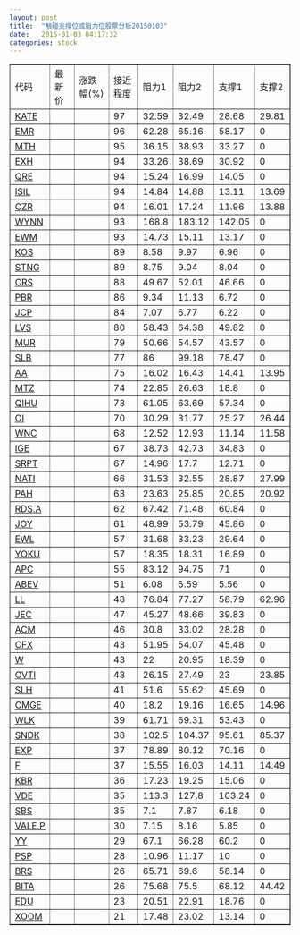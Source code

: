 ```yaml
---
layout: post
title:  "触碰支撑位或阻力位股票分析20150103"
date:   2015-01-03 04:17:32
categories: stock
---
```

<script type="text/javascript">
var stockList = []
stockList.push('gb_kate');
stockList.push('gb_emr');
stockList.push('gb_mth');
stockList.push('gb_exh');
stockList.push('gb_qre');
stockList.push('gb_isil');
stockList.push('gb_czr');
stockList.push('gb_wynn');
stockList.push('gb_ewm');
stockList.push('gb_kos');
stockList.push('gb_stng');
stockList.push('gb_crs');
stockList.push('gb_pbr');
stockList.push('gb_jcp');
stockList.push('gb_lvs');
stockList.push('gb_mur');
stockList.push('gb_slb');
stockList.push('gb_aa');
stockList.push('gb_mtz');
stockList.push('gb_qihu');
stockList.push('gb_oi');
stockList.push('gb_wnc');
stockList.push('gb_ige');
stockList.push('gb_srpt');
stockList.push('gb_nati');
stockList.push('gb_pah');
stockList.push('gb_rds.a');
stockList.push('gb_joy');
stockList.push('gb_ewl');
stockList.push('gb_yoku');
stockList.push('gb_apc');
stockList.push('gb_abev');
stockList.push('gb_ll');
stockList.push('gb_jec');
stockList.push('gb_acm');
stockList.push('gb_cfx');
stockList.push('gb_w');
stockList.push('gb_ovti');
stockList.push('gb_slh');
stockList.push('gb_cmge');
stockList.push('gb_wlk');
stockList.push('gb_sndk');
stockList.push('gb_exp');
stockList.push('gb_f');
stockList.push('gb_kbr');
stockList.push('gb_vde');
stockList.push('gb_sbs');
stockList.push('gb_vale.p');
stockList.push('gb_yy');
stockList.push('gb_psp');
stockList.push('gb_brs');
stockList.push('gb_bita');
stockList.push('gb_edu');
stockList.push('gb_xoom');
</script>
<table border="1">
 <tr>
 <td>代码</td>
 <td>最新价</td>
 <td>涨跌幅(%)</td>
 <td>接近程度</td>
 <td>阻力1</td>
 <td>阻力2</td>
 <td>支撑1</td>
 <td>支撑2</td>
</tr>
  <tr id="kate" class="red">
  <td><a href="http://stock.finance.sina.com.cn/usstock/quotes/KATE.html" target="_blank">KATE</a></td><td></td><td></td><td>97</td><td>32.59</td><td>32.49</td><td>28.68</td><td>29.81</td></tr>
  <tr id="emr" class="red">
  <td><a href="http://stock.finance.sina.com.cn/usstock/quotes/EMR.html" target="_blank">EMR</a></td><td></td><td></td><td>96</td><td>62.28</td><td>65.16</td><td>58.17</td><td>0</td></tr>
  <tr id="mth" class="red">
  <td><a href="http://stock.finance.sina.com.cn/usstock/quotes/MTH.html" target="_blank">MTH</a></td><td></td><td></td><td>95</td><td>36.15</td><td>38.93</td><td>33.27</td><td>0</td></tr>
  <tr id="exh" class="red">
  <td><a href="http://stock.finance.sina.com.cn/usstock/quotes/EXH.html" target="_blank">EXH</a></td><td></td><td></td><td>94</td><td>33.26</td><td>38.69</td><td>30.92</td><td>0</td></tr>
  <tr id="qre" class="red">
  <td><a href="http://stock.finance.sina.com.cn/usstock/quotes/QRE.html" target="_blank">QRE</a></td><td></td><td></td><td>94</td><td>15.24</td><td>16.99</td><td>14.05</td><td>0</td></tr>
  <tr id="isil" class="red">
  <td><a href="http://stock.finance.sina.com.cn/usstock/quotes/ISIL.html" target="_blank">ISIL</a></td><td></td><td></td><td>94</td><td>14.84</td><td>14.88</td><td>13.11</td><td>13.69</td></tr>
  <tr id="czr" class="red">
  <td><a href="http://stock.finance.sina.com.cn/usstock/quotes/CZR.html" target="_blank">CZR</a></td><td></td><td></td><td>94</td><td>16.01</td><td>17.24</td><td>11.96</td><td>13.88</td></tr>
  <tr id="wynn" class="green">
  <td><a href="http://stock.finance.sina.com.cn/usstock/quotes/WYNN.html" target="_blank">WYNN</a></td><td></td><td></td><td>93</td><td>168.8</td><td>183.12</td><td>142.05</td><td>0</td></tr>
  <tr id="ewm" class="green">
  <td><a href="http://stock.finance.sina.com.cn/usstock/quotes/EWM.html" target="_blank">EWM</a></td><td></td><td></td><td>93</td><td>14.73</td><td>15.11</td><td>13.17</td><td>0</td></tr>
  <tr id="kos" class="red">
  <td><a href="http://stock.finance.sina.com.cn/usstock/quotes/KOS.html" target="_blank">KOS</a></td><td></td><td></td><td>89</td><td>8.58</td><td>9.97</td><td>6.96</td><td>0</td></tr>
  <tr id="stng" class="red">
  <td><a href="http://stock.finance.sina.com.cn/usstock/quotes/STNG.html" target="_blank">STNG</a></td><td></td><td></td><td>89</td><td>8.75</td><td>9.04</td><td>8.04</td><td>0</td></tr>
  <tr id="crs" class="red">
  <td><a href="http://stock.finance.sina.com.cn/usstock/quotes/CRS.html" target="_blank">CRS</a></td><td></td><td></td><td>88</td><td>49.67</td><td>52.01</td><td>46.66</td><td>0</td></tr>
  <tr id="pbr" class="green">
  <td><a href="http://stock.finance.sina.com.cn/usstock/quotes/PBR.html" target="_blank">PBR</a></td><td></td><td></td><td>86</td><td>9.34</td><td>11.13</td><td>6.72</td><td>0</td></tr>
  <tr id="jcp" class="green">
  <td><a href="http://stock.finance.sina.com.cn/usstock/quotes/JCP.html" target="_blank">JCP</a></td><td></td><td></td><td>84</td><td>7.07</td><td>6.77</td><td>6.22</td><td>0</td></tr>
  <tr id="lvs" class="red">
  <td><a href="http://stock.finance.sina.com.cn/usstock/quotes/LVS.html" target="_blank">LVS</a></td><td></td><td></td><td>80</td><td>58.43</td><td>64.38</td><td>49.82</td><td>0</td></tr>
  <tr id="mur" class="red">
  <td><a href="http://stock.finance.sina.com.cn/usstock/quotes/MUR.html" target="_blank">MUR</a></td><td></td><td></td><td>79</td><td>50.66</td><td>54.57</td><td>43.57</td><td>0</td></tr>
  <tr id="slb" class="red">
  <td><a href="http://stock.finance.sina.com.cn/usstock/quotes/SLB.html" target="_blank">SLB</a></td><td></td><td></td><td>77</td><td>86</td><td>99.18</td><td>78.47</td><td>0</td></tr>
  <tr id="aa" class="red">
  <td><a href="http://stock.finance.sina.com.cn/usstock/quotes/AA.html" target="_blank">AA</a></td><td></td><td></td><td>75</td><td>16.02</td><td>16.43</td><td>14.41</td><td>13.95</td></tr>
  <tr id="mtz" class="red">
  <td><a href="http://stock.finance.sina.com.cn/usstock/quotes/MTZ.html" target="_blank">MTZ</a></td><td></td><td></td><td>74</td><td>22.85</td><td>26.63</td><td>18.8</td><td>0</td></tr>
  <tr id="qihu" class="green">
  <td><a href="http://stock.finance.sina.com.cn/usstock/quotes/QIHU.html" target="_blank">QIHU</a></td><td></td><td></td><td>73</td><td>61.05</td><td>63.69</td><td>57.34</td><td>0</td></tr>
  <tr id="oi" class="green">
  <td><a href="http://stock.finance.sina.com.cn/usstock/quotes/OI.html" target="_blank">OI</a></td><td></td><td></td><td>70</td><td>30.29</td><td>31.77</td><td>25.27</td><td>26.44</td></tr>
  <tr id="wnc" class="red">
  <td><a href="http://stock.finance.sina.com.cn/usstock/quotes/WNC.html" target="_blank">WNC</a></td><td></td><td></td><td>68</td><td>12.52</td><td>12.93</td><td>11.14</td><td>11.58</td></tr>
  <tr id="ige" class="red">
  <td><a href="http://stock.finance.sina.com.cn/usstock/quotes/IGE.html" target="_blank">IGE</a></td><td></td><td></td><td>67</td><td>38.73</td><td>42.73</td><td>34.83</td><td>0</td></tr>
  <tr id="srpt" class="red">
  <td><a href="http://stock.finance.sina.com.cn/usstock/quotes/SRPT.html" target="_blank">SRPT</a></td><td></td><td></td><td>67</td><td>14.96</td><td>17.7</td><td>12.71</td><td>0</td></tr>
  <tr id="nati" class="red">
  <td><a href="http://stock.finance.sina.com.cn/usstock/quotes/NATI.html" target="_blank">NATI</a></td><td></td><td></td><td>66</td><td>31.53</td><td>32.55</td><td>28.87</td><td>27.99</td></tr>
  <tr id="pah" class="red">
  <td><a href="http://stock.finance.sina.com.cn/usstock/quotes/PAH.html" target="_blank">PAH</a></td><td></td><td></td><td>63</td><td>23.63</td><td>25.85</td><td>20.85</td><td>20.92</td></tr>
  <tr id="rds.a" class="red">
  <td><a href="http://stock.finance.sina.com.cn/usstock/quotes/RDS.A.html" target="_blank">RDS.A</a></td><td></td><td></td><td>62</td><td>67.42</td><td>71.48</td><td>60.84</td><td>0</td></tr>
  <tr id="joy" class="green">
  <td><a href="http://stock.finance.sina.com.cn/usstock/quotes/JOY.html" target="_blank">JOY</a></td><td></td><td></td><td>61</td><td>48.99</td><td>53.79</td><td>45.86</td><td>0</td></tr>
  <tr id="ewl" class="red">
  <td><a href="http://stock.finance.sina.com.cn/usstock/quotes/EWL.html" target="_blank">EWL</a></td><td></td><td></td><td>57</td><td>31.68</td><td>33.23</td><td>29.64</td><td>0</td></tr>
  <tr id="yoku" class="red">
  <td><a href="http://stock.finance.sina.com.cn/usstock/quotes/YOKU.html" target="_blank">YOKU</a></td><td></td><td></td><td>57</td><td>18.35</td><td>18.31</td><td>16.89</td><td>0</td></tr>
  <tr id="apc" class="red">
  <td><a href="http://stock.finance.sina.com.cn/usstock/quotes/APC.html" target="_blank">APC</a></td><td></td><td></td><td>55</td><td>83.12</td><td>94.75</td><td>71</td><td>0</td></tr>
  <tr id="abev" class="red">
  <td><a href="http://stock.finance.sina.com.cn/usstock/quotes/ABEV.html" target="_blank">ABEV</a></td><td></td><td></td><td>51</td><td>6.08</td><td>6.59</td><td>5.56</td><td>0</td></tr>
  <tr id="ll" class="green">
  <td><a href="http://stock.finance.sina.com.cn/usstock/quotes/LL.html" target="_blank">LL</a></td><td></td><td></td><td>48</td><td>76.84</td><td>77.27</td><td>58.79</td><td>62.96</td></tr>
  <tr id="jec" class="red">
  <td><a href="http://stock.finance.sina.com.cn/usstock/quotes/JEC.html" target="_blank">JEC</a></td><td></td><td></td><td>47</td><td>45.27</td><td>48.66</td><td>39.83</td><td>0</td></tr>
  <tr id="acm" class="red">
  <td><a href="http://stock.finance.sina.com.cn/usstock/quotes/ACM.html" target="_blank">ACM</a></td><td></td><td></td><td>46</td><td>30.8</td><td>33.02</td><td>28.28</td><td>0</td></tr>
  <tr id="cfx" class="green">
  <td><a href="http://stock.finance.sina.com.cn/usstock/quotes/CFX.html" target="_blank">CFX</a></td><td></td><td></td><td>43</td><td>51.95</td><td>54.07</td><td>45.48</td><td>0</td></tr>
  <tr id="w" class="red">
  <td><a href="http://stock.finance.sina.com.cn/usstock/quotes/W.html" target="_blank">W</a></td><td></td><td></td><td>43</td><td>22</td><td>20.95</td><td>18.39</td><td>0</td></tr>
  <tr id="ovti" class="red">
  <td><a href="http://stock.finance.sina.com.cn/usstock/quotes/OVTI.html" target="_blank">OVTI</a></td><td></td><td></td><td>43</td><td>26.15</td><td>27.49</td><td>23</td><td>23.85</td></tr>
  <tr id="slh" class="red">
  <td><a href="http://stock.finance.sina.com.cn/usstock/quotes/SLH.html" target="_blank">SLH</a></td><td></td><td></td><td>41</td><td>51.6</td><td>55.62</td><td>45.69</td><td>0</td></tr>
  <tr id="cmge" class="red">
  <td><a href="http://stock.finance.sina.com.cn/usstock/quotes/CMGE.html" target="_blank">CMGE</a></td><td></td><td></td><td>40</td><td>18.2</td><td>19.16</td><td>16.65</td><td>14.96</td></tr>
  <tr id="wlk" class="red">
  <td><a href="http://stock.finance.sina.com.cn/usstock/quotes/WLK.html" target="_blank">WLK</a></td><td></td><td></td><td>39</td><td>61.71</td><td>69.31</td><td>53.43</td><td>0</td></tr>
  <tr id="sndk" class="green">
  <td><a href="http://stock.finance.sina.com.cn/usstock/quotes/SNDK.html" target="_blank">SNDK</a></td><td></td><td></td><td>38</td><td>102.5</td><td>104.37</td><td>95.61</td><td>85.37</td></tr>
  <tr id="exp" class="red">
  <td><a href="http://stock.finance.sina.com.cn/usstock/quotes/EXP.html" target="_blank">EXP</a></td><td></td><td></td><td>37</td><td>78.89</td><td>80.12</td><td>70.16</td><td>0</td></tr>
  <tr id="f" class="red">
  <td><a href="http://stock.finance.sina.com.cn/usstock/quotes/F.html" target="_blank">F</a></td><td></td><td></td><td>37</td><td>15.55</td><td>16.03</td><td>14.11</td><td>14.49</td></tr>
  <tr id="kbr" class="red">
  <td><a href="http://stock.finance.sina.com.cn/usstock/quotes/KBR.html" target="_blank">KBR</a></td><td></td><td></td><td>36</td><td>17.23</td><td>19.25</td><td>15.06</td><td>0</td></tr>
  <tr id="vde" class="red">
  <td><a href="http://stock.finance.sina.com.cn/usstock/quotes/VDE.html" target="_blank">VDE</a></td><td></td><td></td><td>35</td><td>113.3</td><td>127.8</td><td>103.24</td><td>0</td></tr>
  <tr id="sbs" class="green">
  <td><a href="http://stock.finance.sina.com.cn/usstock/quotes/SBS.html" target="_blank">SBS</a></td><td></td><td></td><td>35</td><td>7.1</td><td>7.87</td><td>6.18</td><td>0</td></tr>
  <tr id="vale.p" class="red">
  <td><a href="http://stock.finance.sina.com.cn/usstock/quotes/VALE.P.html" target="_blank">VALE.P</a></td><td></td><td></td><td>30</td><td>7.15</td><td>8.16</td><td>5.85</td><td>0</td></tr>
  <tr id="yy" class="red">
  <td><a href="http://stock.finance.sina.com.cn/usstock/quotes/YY.html" target="_blank">YY</a></td><td></td><td></td><td>29</td><td>67.1</td><td>66.28</td><td>60.2</td><td>0</td></tr>
  <tr id="psp" class="red">
  <td><a href="http://stock.finance.sina.com.cn/usstock/quotes/PSP.html" target="_blank">PSP</a></td><td></td><td></td><td>28</td><td>10.96</td><td>11.17</td><td>10</td><td>0</td></tr>
  <tr id="brs" class="red">
  <td><a href="http://stock.finance.sina.com.cn/usstock/quotes/BRS.html" target="_blank">BRS</a></td><td></td><td></td><td>26</td><td>65.71</td><td>69.6</td><td>58.14</td><td>0</td></tr>
  <tr id="bita" class="red">
  <td><a href="http://stock.finance.sina.com.cn/usstock/quotes/BITA.html" target="_blank">BITA</a></td><td></td><td></td><td>26</td><td>75.68</td><td>75.5</td><td>68.12</td><td>44.42</td></tr>
  <tr id="edu" class="red">
  <td><a href="http://stock.finance.sina.com.cn/usstock/quotes/EDU.html" target="_blank">EDU</a></td><td></td><td></td><td>23</td><td>20.51</td><td>22.91</td><td>18.76</td><td>0</td></tr>
  <tr id="xoom" class="red">
  <td><a href="http://stock.finance.sina.com.cn/usstock/quotes/XOOM.html" target="_blank">XOOM</a></td><td></td><td></td><td>21</td><td>17.48</td><td>23.02</td><td>13.14</td><td>0</td></tr>
</table>
